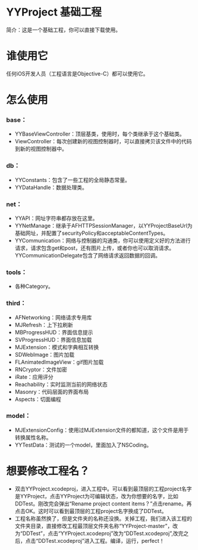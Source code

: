# YYProject 基础工程
简介：这是一个基础工程，你可以直接下载使用。

# 谁使用它
任何iOS开发人员（工程语言是Objective-C）都可以使用它。

# 怎么使用 

### base：
* YYBaseViewController：顶层基类，使用时，每个类继承于这个基础类。
* ViewController：每次创建新的视图控制器时，可以直接拷贝该文件中的代码到新的视图控制器中。

### db：
* YYConstants：包含了一些工程的全局静态常量。
* YYDataHandle：数据处理类。

### net：
* YYAPI：网址字符串都存放在这里。
* YYNetManage：继承于AFHTTPSessionManager，以YYProjectBaseUrl为基础网址，并配置了securityPolicy和acceptableContentTypes。
* YYCommunication：网络与控制器的沟通类，你可以使用定义好的方法进行请求，请求包含get和post，还有图片上传，或者你也可以取消请求。YYCommunicationDelegate包含了网络请求返回数据的回调。

### tools：
* 各种Category。

### third：
* AFNetworking：网络请求专用库
* MJRefresh：上下拉刷新
* MBProgressHUD：界面信息提示
* SVProgressHUD：界面信息加载
* MJExtension：模式和字典相互转换
* SDWebImage：图片加载
* FLAnimatedImageView：gif图片加载
* RNCryptor：文件加密
* iRate：应用评分
* Reachability：实时监测当前的网络状态
* Masonry：代码层面的界面布局
* Aspects：切面编程

### model：
* MJExtensionConfig：使用过MJExtension文件的都知道，这个文件是用于转换属性名称。
* YYTestData：测试的一个model，里面加入了NSCoding。

# 想要修改工程名？
* 双击YYProject.xcodeproj，进入工程中。可以看到最顶层的工程project名字是YYProject，点击YYProject为可编辑状态，改为你想要的名字，比如DDTest。刚改完会弹出“Rename project content items？”点击rename。再点击OK。这时可以看到最顶层的工程project名字换成了DDTest。
* 工程名称虽然换了，但是文件夹的名称还没换。关掉工程，我们进入该工程的文件夹目录，直接修改工程最顶层文件夹名称“YYProject-master”，改为“DDTest”，点击“YYProject.xcodeproj”改为“DDTest.xcodeproj”,改完之后，点击“DDTest.xcodeproj”进入工程。编译，运行，perfect！


